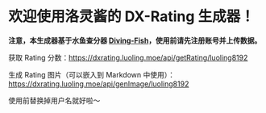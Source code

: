 <h1>欢迎使用洛灵酱的 DX-Rating 生成器！</h1>
<b>注意，本生成器基于水鱼查分器 <a href="https://www.diving-fish.com/maimaidx/prober/" target="_blank">Diving-Fish</a>，使用前请先注册账号并上传数据。</b>
<p>获取 Rating 分数：<a href="https://dxrating.luoling.moe/api/getRating/luoling8192" target="_blank">https://dxrating.luoling.moe/api/getRating/luoling8192</a></p>
<p>生成 Rating 图片（可以嵌入到 Markdown 中使用）：<a href="https://dxrating.luoling.moe/api/genImage/luoling8192" target="_blank">https://dxrating.luoling.moe/api/genImage/luoling8192</a></p>
<p>使用前替换掉用户名就好啦～</p>
